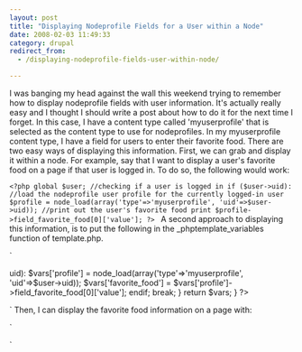 ```yaml
---
layout: post
title: "Displaying Nodeprofile Fields for a User within a Node"
date: 2008-02-03 11:49:33
category: drupal
redirect_from:
  - /displaying-nodeprofile-fields-user-within-node/

---
```


I was banging my head against the wall this weekend trying to remember how to display nodeprofile fields with user information. It's actually really easy and I thought I should write a post about how to do it for the next time I forget. In this case, I have a content type called 'myuserprofile' that is selected as the content type to use for nodeprofiles. In my myuserprofile content type, I have a field for users to enter their favorite food. There are two easy ways of displaying this information. First, we can grab and display it within a node. For example, say that I want to display a user's favorite food on a page if that user is logged in. To do so, the following would work: 

`<?php
global $user;
//checking if a user is logged in
if ($user->uid):
//load the nodeprofile user profile for the currently logged-in user
$profile = node_load(array('type'=>'myuserprofile', 'uid'=>$user->uid));
//print out the user's favorite food
print $profile->field_favorite_food[0]['value'];
?>
` A second approach to displaying this information, is to put the following in the \_phptemplate\_variables function of template.php. 

`
<?php 
function _phptemplate_variables($hook, $vars = array()) {
switch ($hook) {
    case 'node':
      //checking if a user is logged in
	if ($user->uid):
	
		$vars['profile'] = node_load(array('type'=>'myuserprofile', 'uid'=>$user->uid));
		$vars['favorite_food'] = $vars['profile']->field_favorite_food[0]['value'];
	endif;
	break;
    }
    return $vars;
}
?>
` Then, I can display the favorite food information on a page with: 

`
<?php 
global $user;
print $favorite_food;
?>

`